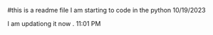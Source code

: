#this is a readme file
I am starting to code in the python 
10/19/2023


I am updationg it now . 11:01 PM
